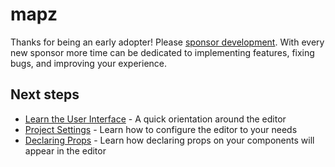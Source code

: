 # mapz

Thanks for being an early adopter! Please
[sponsor development](https://github.com/sponsors/itsdouges). With every new
sponsor more time can be dedicated to implementing features, fixing bugs, and
improving your experience.

## Next steps

- [Learn the User Interface](https://triplex.dev/docs/get-started/user-interface) -
  A quick orientation around the editor
- [Project Settings](https://triplex.dev/docs/get-started/settings) - Learn how
  to configure the editor to your needs
- [Declaring Props](https://triplex.dev/docs/get-started/declaring-props) -
  Learn how declaring props on your components will appear in the editor
